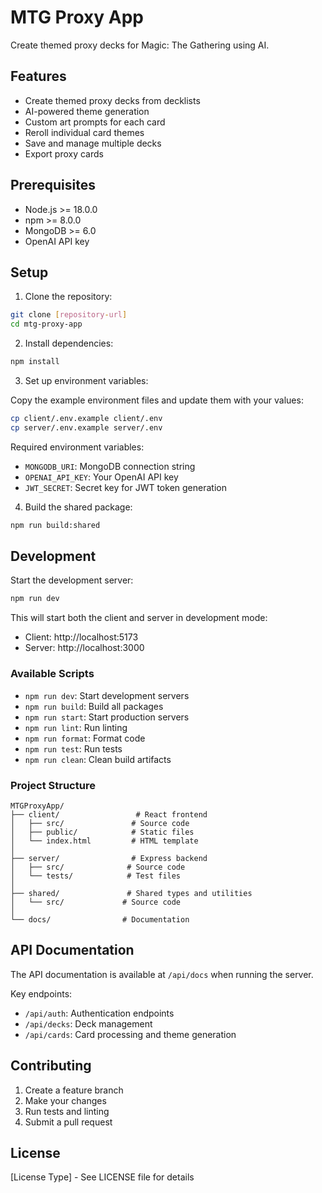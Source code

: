 # MTG Proxy App

Create themed proxy decks for Magic: The Gathering using AI.

## Features

- Create themed proxy decks from decklists
- AI-powered theme generation
- Custom art prompts for each card
- Reroll individual card themes
- Save and manage multiple decks
- Export proxy cards

## Prerequisites

- Node.js >= 18.0.0
- npm >= 8.0.0
- MongoDB >= 6.0
- OpenAI API key

## Setup

1. Clone the repository:
```bash
git clone [repository-url]
cd mtg-proxy-app
```

2. Install dependencies:
```bash
npm install
```

3. Set up environment variables:

Copy the example environment files and update them with your values:

```bash
cp client/.env.example client/.env
cp server/.env.example server/.env
```

Required environment variables:
- `MONGODB_URI`: MongoDB connection string
- `OPENAI_API_KEY`: Your OpenAI API key
- `JWT_SECRET`: Secret key for JWT token generation

4. Build the shared package:
```bash
npm run build:shared
```

## Development

Start the development server:

```bash
npm run dev
```

This will start both the client and server in development mode:
- Client: http://localhost:5173
- Server: http://localhost:3000

### Available Scripts

- `npm run dev`: Start development servers
- `npm run build`: Build all packages
- `npm run start`: Start production servers
- `npm run lint`: Run linting
- `npm run format`: Format code
- `npm run test`: Run tests
- `npm run clean`: Clean build artifacts

### Project Structure

```
MTGProxyApp/
├── client/                 # React frontend
│   ├── src/               # Source code
│   ├── public/            # Static files
│   └── index.html         # HTML template
│
├── server/                # Express backend
│   ├── src/              # Source code
│   └── tests/            # Test files
│
├── shared/               # Shared types and utilities
│   └── src/             # Source code
│
└── docs/                # Documentation
```

## API Documentation

The API documentation is available at `/api/docs` when running the server.

Key endpoints:
- `/api/auth`: Authentication endpoints
- `/api/decks`: Deck management
- `/api/cards`: Card processing and theme generation

## Contributing

1. Create a feature branch
2. Make your changes
3. Run tests and linting
4. Submit a pull request

## License

[License Type] - See LICENSE file for details